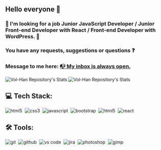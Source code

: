 ## Hello everyone 👋

### :eyes: I'm looking for a job Junior JavaScript Developer / Junior Front-end Developer with React / Front-end Developer with WordPress. 🤔

### You have any requests, suggestions or questions :question: 

### Message to me here: <a href="mailto:v.m.hannibal@gmail.com" title="Write me">:mailbox_with_no_mail: My inbox is always open.</a>

![Vol-Han Repository's Stats](https://github-readme-stats.vercel.app/api?username=Vol-Han&show_icons=true)
![Vol-Han Repository's Stats](https://github-readme-stats.vercel.app/api/top-langs/?username=Vol-Han&theme=gray-green)

## 💻 Tech Stack:

<img alt="html5" src="https://img.shields.io/badge/html-454545.svg?&style=for-the-badge&logo=html5&logoColor=fff&logoWidth=20&labelColor=555" />&nbsp;
<img alt="css3" src="https://img.shields.io/badge/css-454545.svg?&style=for-the-badge&logo=css3&logoColor=fff&logoWidth=20&labelColor=555" />&nbsp;
<img alt="javascript" src="https://img.shields.io/badge/javascript-454545.svg?&style=for-the-badge&logo=javascript&logoColor=fff&logoWidth=20&labelColor=555" />&nbsp;
<img alt="bootstrap" src="https://img.shields.io/badge/bootstrap-454545.svg?&style=for-the-badge&logo=bootstrap&logoColor=fff&logoWidth=20&labelColor=555" />&nbsp;
<img alt="html5" src="https://img.shields.io/badge/material.ui-454545.svg?&style=for-the-badge&logo=material-ui&logoColor=fff&logoWidth=20&labelColor=555" />&nbsp;
<img alt="react" src="https://img.shields.io/badge/react-454545.svg?&style=for-the-badge&logo=react&logoColor=fff&logoWidth=20&labelColor=555" />&nbsp;

## 🛠 Tools:

<img alt="git" src="https://img.shields.io/badge/git-454545.svg?&style=for-the-badge&logo=git&logoColor=fff&logoWidth=20&labelColor=555" />&nbsp;
<img alt="github" src="https://img.shields.io/badge/github-454545.svg?&style=for-the-badge&logo=github&logoColor=fff&logoWidth=20&labelColor=555" />&nbsp;
<img alt="vs code" src="https://img.shields.io/badge/vs code-454545.svg?&style=for-the-badge&logo=visual-studio-code&logoColor=fff&logoWidth=20&labelColor=555" />&nbsp;
<img alt="jira" src="https://img.shields.io/badge/jira-454545.svg?&style=for-the-badge&logo=jira&logoColor=fff&logoWidth=20&labelColor=555" />&nbsp; 
<img alt="photoshop" src="https://img.shields.io/badge/photoshop-454545.svg?&style=for-the-badge&logo=adobe-photoshop&logoColor=fff&logoWidth=20&labelColor=555" />&nbsp;
<img alt="gimp" src="https://img.shields.io/badge/gimp-454545.svg?&style=for-the-badge&logo=gimp&logoColor=fff&logoWidth=20&labelColor=555" />&nbsp;
